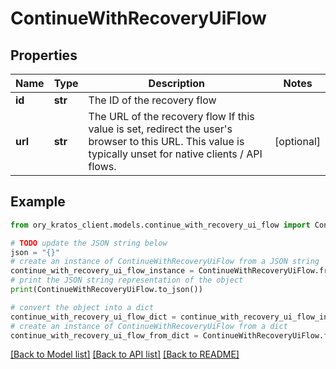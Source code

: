 # ContinueWithRecoveryUiFlow


## Properties

Name | Type | Description | Notes
------------ | ------------- | ------------- | -------------
**id** | **str** | The ID of the recovery flow | 
**url** | **str** | The URL of the recovery flow  If this value is set, redirect the user&#39;s browser to this URL. This value is typically unset for native clients / API flows. | [optional] 

## Example

```python
from ory_kratos_client.models.continue_with_recovery_ui_flow import ContinueWithRecoveryUiFlow

# TODO update the JSON string below
json = "{}"
# create an instance of ContinueWithRecoveryUiFlow from a JSON string
continue_with_recovery_ui_flow_instance = ContinueWithRecoveryUiFlow.from_json(json)
# print the JSON string representation of the object
print(ContinueWithRecoveryUiFlow.to_json())

# convert the object into a dict
continue_with_recovery_ui_flow_dict = continue_with_recovery_ui_flow_instance.to_dict()
# create an instance of ContinueWithRecoveryUiFlow from a dict
continue_with_recovery_ui_flow_from_dict = ContinueWithRecoveryUiFlow.from_dict(continue_with_recovery_ui_flow_dict)
```
[[Back to Model list]](../README.md#documentation-for-models) [[Back to API list]](../README.md#documentation-for-api-endpoints) [[Back to README]](../README.md)


